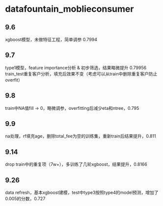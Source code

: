 # datafountain_moblieconsumer

## 9.6
xgboost模型，未做特征工程，简单调参 0.7994

## 9.7
type1模型，feature importance分析 & 初步筛选，结果略微提升 0.79956
train_test重复客户分析，填充后效果不变（考虑可以从train中删除重复客户防止overfit）

## 9.8
train中NA值fill -> 0，略微调参，overfitting后减少eta和ntree，0.795

## 9.9
na处理，rf填充age，删除total_fee为空的训练集，重新train后结果提升，0.811

## 9.14
drop train中的重复项（7w+），多训练了几轮xgboost，结果提升，0.8166

## 9.26
data refresh，基本xgboost建模，test中type3按照type4的model预测，增加了0.005的分数，0.727